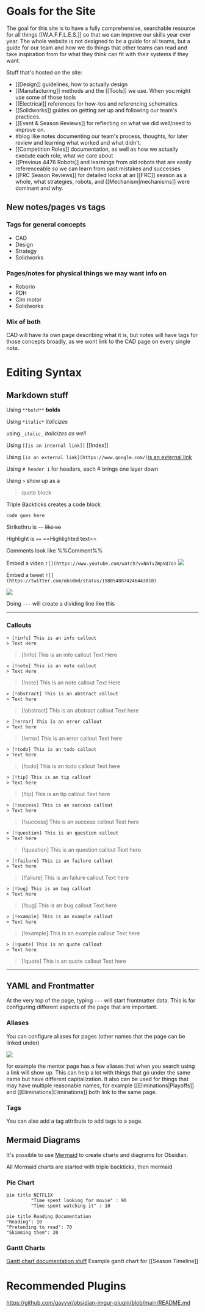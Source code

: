 # Goals for the Site

The goal for this site is to have a fully comprehensive, searchable resource for all things [[W.A.F.F.L.E.S.]] so that we can improve our skills year over year. The whole website is not designed to be a guide for all teams, but a guide for our team and how we do things that other teams can read and take inspiration from for what they think can fit with their systems if they want.

Stuff that's hosted on the site:

- [[Design]] guidelines, how to actually design
- [[Manufacturing]] methods and the [[Tools]] we use. When you might use some of those tools
- [[Electrical]] references for how-tos and referencing schematics
- [[Solidworks]] guides on getting set up and following our team's practices.
- [[Event & Season Reviews]] for reflecting on what we did well/need to improve on.
- #blog like notes documenting our team's process, thoughts, for later review and learning what worked and what didn't.
- [[Competition Roles]] documentation, as well as how we actually execute each role, what we care about
- [[Previous 4476 Robots]] and learnings from old robots that are easily referenceable so we can learn from past mistakes and successes
- [[FRC Season Reviews]] for detailed looks at an [[FRC]] season as a whole, what strategies, robots, and [[Mechanism|mechanisms]] were dominant and why.
## New notes/pages vs tags
### Tags for general concepts

- CAD
- Design
- Strategy
- Solidworks
### Pages/notes for physical things we may want info on

- Roborio
- PDH
- Cim motor
- Solidworks

### Mix of both

CAD will have its own page describing what it is, but notes will have tags for those concepts broadly, as we wont link to the CAD page on every single note.

# Editing Syntax
## Markdown stuff

Using `**bold**` **bolds**

Using `*italic*` *italicizes*

using `_italic_` _italicizes as well_

Using `[[is an internal link]]` [[Index]]

Using `[is an external link](https://www.google.com/)`[is an external link](https://www.google.com/)

Using `# header 1` for headers, each # brings one layer down

Using `>` show up as a 

> quote block

Triple Backticks creates a code block

```
code goes here
```

Strikethru is `~~` ~~like so~~ 

Highlight is `==` ==Highlighted text== 

Comments look like %%Comment%%

Embed a video `![](https://www.youtube.com/watch?v=NnTvZWp5Q7o)`
![](https://www.youtube.com/watch?v=NnTvZWp5Q7o)

Embed a tweet `![](https://twitter.com/obsdmd/status/1580548874246443010)`

![](https://twitter.com/obsdmd/status/1580548874246443010)

Doing `---` will create a dividing line like this



---
### Callouts

```
> [!info] This is an info callout
> Text Here
```

> [!info] This is an info callout
> Text Here

```
> [!note] This is an note callout
> Text Here
```

> [!note] This is an note callout
> Text Here

```
> [!abstract] This is an abstract callout
> Text here
```

> [!abstract] This is an abstract callout
> Text here

```
> [!error] This is an error callout
> Text here
```

> [!error] This is an error callout
> Text here

```
> [!todo] This is an todo callout
> Text here
```

> [!todo] This is an todo callout
> Text here

```
> [!tip] This is an tip callout
> Text here
```

> [!tip] This is an tip callout
> Text here

```
> [!success] This is an success callout
> Text here
```

> [!success] This is an success callout
> Text here

```
> [!question] This is an question callout
> Text here
```

> [!question] This is an question callout
> Text here

```
> [!failure] This is an failure callout
> Text here
```

> [!failure] This is an failure callout
> Text here

```
> [!bug] This is an bug callout
> Text here
```

> [!bug] This is an bug callout
> Text here

```
> [!example] This is an example callout
> Text here
```

> [!example] This is an example callout
> Text here


```
> [!quote] This is an quote callout
> Text here
```

> [!quote] This is an quote callout
> Text here



---
## YAML and Frontmatter

At the very top of the page, typing `---` will start frontmatter data. This is for configuring different aspects of the page that are important.

### Aliases

You can configure aliases for pages (other names that the page can be linked under)

![](https://i.imgur.com/MDkpNbV.png)

for example the mentor page has a few aliases that when you search using a link will show up. This can help a lot with things that go under the same name but have different capitalization. It also can be used for things that may have multiple reasonable names, for example [[Eliminations|Playoffs]] and [[Eliminations|Eliminations]] both link to the same page.

### Tags

You can also add a tag attribute to add tags to a page.

## Mermaid Diagrams

It's possible to use [Mermaid](https://mermaid.js.org/syntax/examples.html) to create charts and diagrams for Obsidian.

All Mermaid charts are started with triple backticks, then mermaid

### Pie Chart

```
pie title NETFLIX
         "Time spent looking for movie" : 90
         "Time spent watching it" : 10
```



```mermaid
pie title Reading Documentation
"Reading": 10
"Pretending to read": 70
"Skimming them": 20
```

### Gantt Charts

[Gantt chart documentation stuff](https://mermaid.js.org/syntax/gantt.html) Example gantt chart for [[Season Timeline]]


# Recommended Plugins

https://github.com/gavvvr/obsidian-imgur-plugin/blob/main/README.md